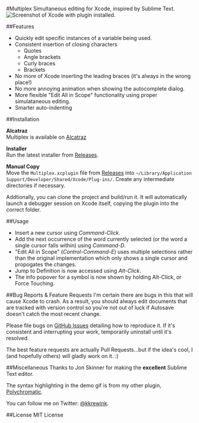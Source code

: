 #Multiplex
Simultaneous editing for Xcode, inspired by Sublime Text.
![Screenshot of Xcode with plugin installed.](https://raw.githubusercontent.com/kolinkrewinkel/Multiplex/develop/Meta/Demo.gif?token=AAIySPhzw5iiBXC8SolkmLXckB_BXhujks5WLxWCwA%3D%3D)

##Features
- Quickly edit specific instances of a variable being used.
- Consistent insertion of closing characters
  - Quotes
  - Angle brackets
  - Curly braces
  - Brackets
- No more of Xcode inserting the leading braces (it's always in the wrong place!)
- No more annoying animation when showing the autocomplete dialog.
- More flexible "Edit All in Scope" functionality using proper simulataneous editing.
- Smarter auto-indenting

##Installation

**Alcatraz**  
Multiplex is available on [Alcatraz](http://alcatraz.io)

**Installer**  
Run the latest installer from [Releases](https://github.com/kolinkrewinkel/Multiplex/releases).

**Manual Copy**  
Move the `Multiplex.xcplugin` file from [Releases](https://github.com/kolinkrewinkel/Multiplex/releases) into `~/Library/Application Support/Developer/Shared/Xcode/Plug-ins/`. Create any intermediate directories if necessary.

Addtionally, you can clone the project and build/run it. It will automatically launch a debugger session on Xcode itself, copying the plugin into the correct folder.

##Usage

- Insert a new cursor using *Command-Click*.
- Add the next occurrence of the word currently selected (or the word a single cursor falls within) using *Command-D*.
- "Edit All in Scope" (*Control-Command-E*) uses multiple selections rather than the original implementation which only shows a single cursor and propogates the changes.
- Jump to Definition is now accessed using *Alt-Click*.
- The info popover for a symbol is now shown by holding Alt-Click, or Force Touching.

##Bug Reports & Feature Requests
I'm certain there are bugs in this that will cause Xcode to crash. As a result, you should always edit documents that are tracked with version control so you're not out of luck if Autosave doesn't catch the most recent change.

Please file bugs on [GitHub Issues](http://github.com/kolinkrewinkel/Multiplex/issues) detailing how to reproduce it. If it's consistent and interrupting your work, temporarily uninstall until it's resolved.

The best feature requests are actually Pull Requests...but if the idea's cool, I (and hopefully others) will gladly work on it. :)


##Miscellaneous
Thanks to Jon Skinner for making the **excellent** Sublime Text editor.

The syntax highlighting in the demo gif is from my other plugin, [Polychromatic](http://github.com/kolinkrewinkel/Polychromatic/).

You can follow me on Twitter: [@kkrewink](http://twitter.com/kkrewink).

##License
MIT License
